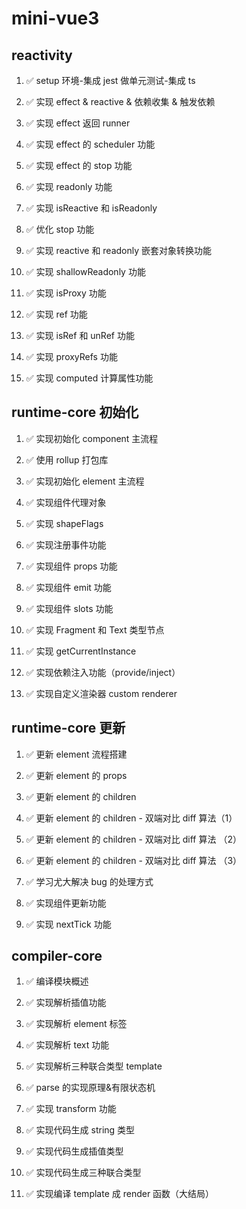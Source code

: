 # mini-vue3

## **reactivity**

1. ✅ setup 环境-集成 jest 做单元测试-集成 ts

2. ✅ 实现 effect & reactive & 依赖收集 & 触发依赖

3. ✅ 实现 effect 返回 runner

4. ✅ 实现 effect 的 scheduler 功能

5. ✅ 实现 effect 的 stop 功能

6. ✅ 实现 readonly 功能

7. ✅ 实现 isReactive 和 isReadonly

8. ✅ 优化 stop 功能

9. ✅ 实现 reactive 和 readonly 嵌套对象转换功能

10. ✅ 实现 shallowReadonly 功能

11. ✅ 实现 isProxy 功能

12. ✅ 实现 ref 功能

13. ✅ 实现 isRef 和 unRef 功能

14. ✅ 实现 proxyRefs 功能

15. ✅ 实现 computed 计算属性功能

## **runtime-core 初始化**

1. ✅ 实现初始化 component 主流程

2. ✅ 使用 rollup 打包库

3. ✅ 实现初始化 element 主流程

4. ✅ 实现组件代理对象

5. ✅ 实现 shapeFlags

6. ✅ 实现注册事件功能

7. ✅ 实现组件 props 功能

8. ✅ 实现组件 emit 功能

9. ✅ 实现组件 slots 功能

10. ✅ 实现 Fragment 和 Text 类型节点

11. ✅ 实现 getCurrentInstance

12. ✅ 实现依赖注入功能（provide/inject）

13. ✅ 实现自定义渲染器 custom renderer

## runtime-core 更新

1. ✅ 更新 element 流程搭建

2. ✅ 更新 element 的 props

3. ✅ 更新 element 的 children

4. ✅ 更新 element 的 children - 双端对比 diff 算法（1）

5. ✅ 更新 element 的 children - 双端对比 diff 算法 （2）

6. ✅ 更新 element 的 children - 双端对比 diff 算法 （3）

7. ✅ 学习尤大解决 bug 的处理方式

8. ✅ 实现组件更新功能

9. ✅ 实现 nextTick 功能

## compiler-core

1. ✅ 编译模块概述

2. ✅ 实现解析插值功能

3. ✅ 实现解析 element 标签

4. ✅ 实现解析 text 功能

5. ✅ 实现解析三种联合类型 template

6. ✅ parse 的实现原理&有限状态机

7. ✅ 实现 transform 功能

8. ✅ 实现代码生成 string 类型

9. ✅ 实现代码生成插值类型

10. ✅ 实现代码生成三种联合类型

11. ✅ 实现编译 template 成 render 函数（大结局）

